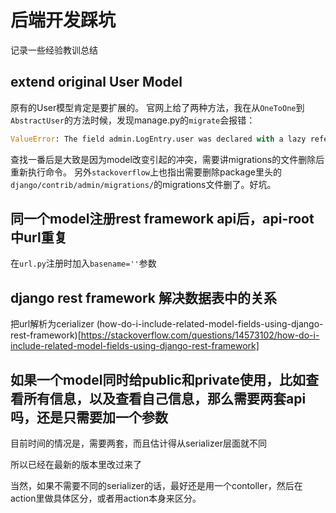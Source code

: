 # 后端开发踩坑

记录一些经验教训总结

## extend original User Model

原有的User模型肯定是要扩展的。
官网上给了两种方法，我在从`OneToOne`到`AbstractUser`的方法时候，发现manage.py的`migrate`会报错：
```python
ValueError: The field admin.LogEntry.user was declared with a lazy reference to 'users.userprofile', but ... not installed/reference.
```
查找一番后是大致是因为model改变引起的冲突，需要讲migrations的文件删除后重新执行命令。
另外`stackoverflow`上也指出需要删除package里头的`django/contrib/admin/migrations/`的migrations文件删了。好坑。

## 同一个model注册rest framework api后，api-root 中url重复

在`url.py`注册时加入`basename=''`参数

## django rest framework 解决数据表中的关系

把url解析为cerializer
(how-do-i-include-related-model-fields-using-django-rest-framework)[https://stackoverflow.com/questions/14573102/how-do-i-include-related-model-fields-using-django-rest-framework]

## 如果一个model同时给public和private使用，比如查看所有信息，以及查看自己信息，那么需要两套api吗，还是只需要加一个参数

目前时间的情况是，需要两套，而且估计得从serializer层面就不同

所以已经在最新的版本里改过来了

当然，如果不需要不同的serializer的话，最好还是用一个contoller，然后在action里做具体区分，或者用action本身来区分。